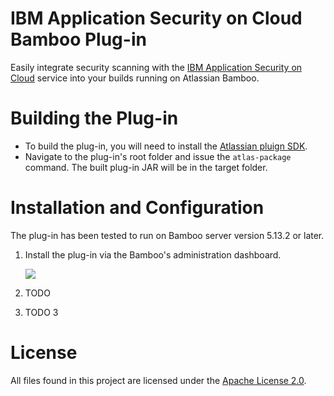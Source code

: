 ﻿# IBM Application Security on Cloud Bamboo Plug-in

Easily integrate security scanning with the [IBM Application Security on Cloud](https://appscan.ibmcloud.com) service into your builds running on Atlassian Bamboo.

# Building the Plug-in

- To build the plug-in, you will need to install the [Atlassian pluign SDK](https://developer.atlassian.com/docs/getting-started).
- Navigate to the plug-in's root folder and issue the `atlas-package` command. The built plug-in JAR will be in the target folder.

# Installation and Configuration

The plug-in has been tested to run on Bamboo server version 5.13.2 or later.

1. Install the plug-in via the Bamboo's administration dashboard.

   ![](asoc-bamboo-plugin/images/Snap1.png)

2. TODO
3. TODO 3

# License

All files found in this project are licensed under the [Apache License 2.0](LICENSE).


